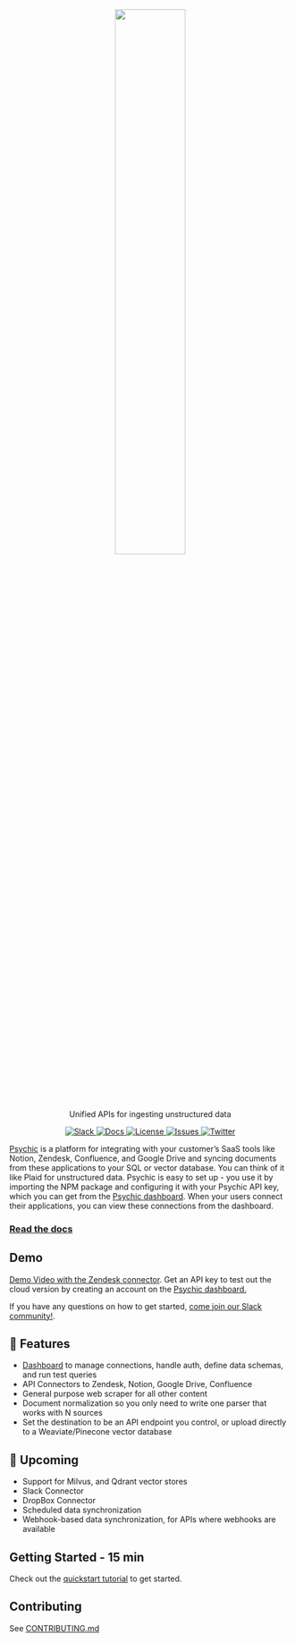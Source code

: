 <h2 align="center">
<a href="https://www.psychic.dev/"> <img width="50%" src="https://github.com/psychicapi/psychic/assets/14931371/d011457f-0df2-409b-91fe-7f1104084aa7" /></a>
</h2>

<p align="center">
  <p align="center">Unified APIs for ingesting unstructured data</p>
</p>
<p align="center">
<a href="https://join.slack.com/t/sidekick-public/shared_invite/zt-1ty1wz6w0-8jkmdvBpM5kj_Fh30EiCcg" target="_blank">
    <img src="https://img.shields.io/badge/slack-join-blue.svg?logo=slack" alt="Slack">
</a>
</a>
  <a href="https://docs.psychic.dev" target="_blank">
    <img src="https://img.shields.io/badge/-docs-blue" alt="Docs">
</a>
<a href="https://github.com/psychicapi/psychic/blob/main/LICENSE" target="_blank">
    <img src="https://img.shields.io/static/v1?label=license&message=GPL-3.0&color=blue" alt="License">
</a>
<a href="https://github.com/psychicapi/psychic/issues?q=is%3Aissue+is%3Aclosed" target="_blank">
    <img src="https://img.shields.io/github/issues-closed/psychicapi/psychic?color=blue" alt="Issues">
</a>
  <a href="https://twitter.com/psychicapi" target="_blank">
    <img src="https://img.shields.io/twitter/follow/psychicapi?style=social" alt="Twitter">
</a>
</p>

[Psychic]([https://psychic.dev/](https://www.psychic.dev/)) is a platform for integrating with your customer’s SaaS tools like Notion, Zendesk, Confluence, and Google Drive and syncing documents from these applications to your SQL or vector database. You can think of it like Plaid for unstructured data. Psychic is easy to set up - you use it by importing the NPM package and configuring it with your Psychic API key, which you can get from the [Psychic dashboard](https://dashboard.psychic.dev/). When your users connect their applications, you can view these connections from the dashboard.

### <a href="https://docs.psychic.dev" target="_blank">Read the docs</a>

## Demo
[Demo Video with the Zendesk connector](https://youtu.be/hH09kWi6Si0).
Get an API key to test out the cloud version by creating an account on the [Psychic dashboard.](https://dashboard.psychic.dev/)

If you have any questions on how to get started, [come join our Slack community!](https://sidekick-public.slack.com/).

## 💎 Features
* [Dashboard](https://dashboard.psychic.dev/sign-in) to manage connections, handle auth, define data schemas, and run test queries
* API Connectors to Zendesk, Notion, Google Drive, Confluence
* General purpose web scraper for all other content
* Document normalization so you only need to write one parser that works with N sources
* Set the destination to be an API endpoint you control, or upload directly to a Weaviate/Pinecone vector database

## 🚧 Upcoming
* Support for Milvus, and Qdrant vector stores
* Slack Connector
* DropBox Connector
* Scheduled data synchronization
* Webhook-based data synchronization, for APIs where webhooks are available

## Getting Started - 15 min
Check out the [quickstart tutorial](https://docs.psychic.dev/quickstart) to get started.

## Contributing
See [CONTRIBUTING.md](https://github.com/psychicapi/psychic/blob/main/CONTRIBUTING.md)
